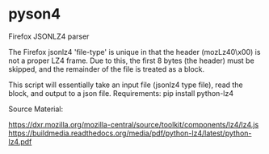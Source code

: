 # pyson4
Firefox JSONLZ4 parser

The Firefox jsonlz4 'file-type' is unique in that the header (mozLz40\x00) is not a proper LZ4 frame.
Due to this, the first 8 bytes (the header) must be skipped, and the remainder of the file is treated as a block.

This script will essentially take an input file (jsonlz4 type file), read the block, and output to a json file.
Requirements: pip install python-lz4

Source Material:

https://dxr.mozilla.org/mozilla-central/source/toolkit/components/lz4/lz4.js
https://buildmedia.readthedocs.org/media/pdf/python-lz4/latest/python-lz4.pdf
